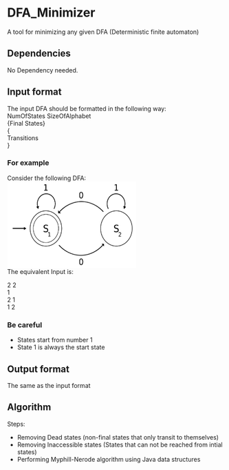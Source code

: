 # DFA_Minimizer
A tool for minimizing any given DFA (Deterministic finite automaton)

## Dependencies
No Dependency needed.

## Input format
The input DFA should be formatted in the following way:
<br>
NumOfStates SizeOfAlphabet
<br>
{Final States}
<br>
{
<br>
Transitions
<br>
}

### For example
Consider the following DFA:
<br>
<img src="https://github.com/alireza-shirzad/DFA_Minimizer/blob/main/DFA_Image.svg" align="center" height="200" width="300" >
<br>
The equivalent Input is:
<br>

2 2
<br>
1
<br>
2 1
<br>
1 2

### Be careful
* States start from number 1
* State 1 is always the start state

## Output format
The same as the input format

## Algorithm
Steps:
* Removing Dead states (non-final states that only transit to themselves)
* Removing Inaccessible states (States that can not be reached from intial states)
* Performing Myphill-Nerode algorithm using Java data structures
